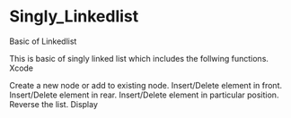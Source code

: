 # Singly_Linkedlist
Basic of Linkedlist


This is basic of singly linked list which includes the follwing functions. Xcode

Create a new node or add to existing node.
Insert/Delete element in front.
Insert/Delete element in rear.
Insert/Delete element in particular position.
Reverse the list.
Display
